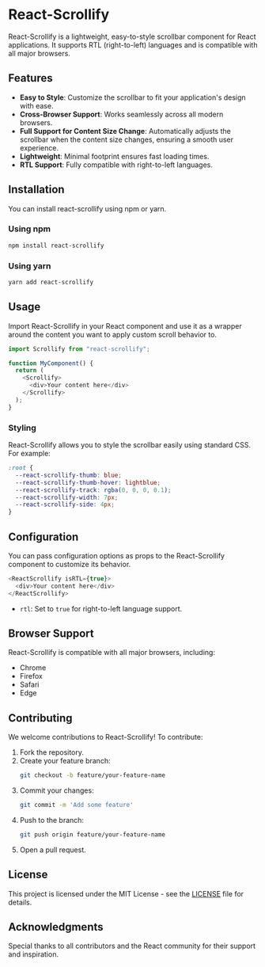 # React-Scrollify

React-Scrollify is a lightweight, easy-to-style scrollbar component for React applications. It supports RTL (right-to-left) languages and is compatible with all major browsers.

## Features

- **Easy to Style**: Customize the scrollbar to fit your application's design with ease.
- **Cross-Browser Support**: Works seamlessly across all modern browsers.
- **Full Support for Content Size Change**: Automatically adjusts the scrollbar when the content size changes, ensuring a smooth user experience.
- **Lightweight**: Minimal footprint ensures fast loading times.
- **RTL Support**: Fully compatible with right-to-left languages.

## Installation

You can install react-scrollify using npm or yarn.

### Using npm

```bash
npm install react-scrollify
```

### Using yarn

```bash
yarn add react-scrollify
```

## Usage

Import React-Scrollify in your React component and use it as a wrapper around the content you want to apply custom scroll behavior to.

```javascript
import Scrollify from "react-scrollify";

function MyComponent() {
  return (
    <Scrollify>
      <div>Your content here</div>
    </Scrollify>
  );
}
```

### Styling

React-Scrollify allows you to style the scrollbar easily using standard CSS. For example:

```css
:root {
  --react-scrollify-thumb: blue;
  --react-scrollify-thumb-hover: lightblue;
  --react-scrollify-track: rgba(0, 0, 0, 0.1);
  --react-scrollify-width: 7px;
  --react-scrollify-side: 4px;
}
```

## Configuration

You can pass configuration options as props to the React-Scrollify component to customize its behavior.

```javascript
<ReactScrollify isRTL={true}>
  <div>Your content here</div>
</ReactScrollify>
```

- `rtl`: Set to `true` for right-to-left language support.

## Browser Support

React-Scrollify is compatible with all major browsers, including:

- Chrome
- Firefox
- Safari
- Edge

## Contributing

We welcome contributions to React-Scrollify! To contribute:

1. Fork the repository.
2. Create your feature branch:
   ```bash
   git checkout -b feature/your-feature-name
   ```
3. Commit your changes:
   ```bash
   git commit -m 'Add some feature'
   ```
4. Push to the branch:
   ```bash
   git push origin feature/your-feature-name
   ```
5. Open a pull request.

## License

This project is licensed under the MIT License - see the [LICENSE](LICENSE.md) file for details.

## Acknowledgments

Special thanks to all contributors and the React community for their support and inspiration.
